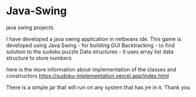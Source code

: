 # Java-Swing
java swing projects

I have developed a java swing application in netbeans ide.
This game is developed using
Java Swing - for building GUI
Backtracking - to find solution to the sudoku puzzle
Data structures - it uses array list data structure to store numbers 

here is the more information about implementation of the classes and constructors 
https://sudoku-implementation.vercel.app/index.html

There is a simple jar that will run on any system that has jre in it.
Thank you
